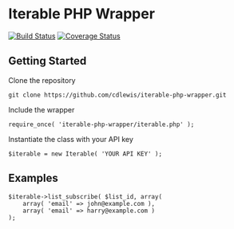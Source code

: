 # Iterable PHP Wrapper

[![Build Status](https://travis-ci.org/cdlewis/iterable-php-wrapper.svg?branch=master)](https://travis-ci.org/cdlewis/iterable-php-wrapper)
[![Coverage Status](https://coveralls.io/repos/cdlewis/iterable-php-wrapper/badge.svg)](https://coveralls.io/r/cdlewis/iterable-php-wrapper)

## Getting Started

Clone the repository
```
git clone https://github.com/cdlewis/iterable-php-wrapper.git
```

Include the wrapper
```
require_once( 'iterable-php-wrapper/iterable.php' );
```

Instantiate the class with your API key
```
$iterable = new Iterable( 'YOUR API KEY' );
```

## Examples

```
$iterable->list_subscribe( $list_id, array(
	array( 'email' => john@example.com ),
	array( 'email' => harry@example.com )
);
```
